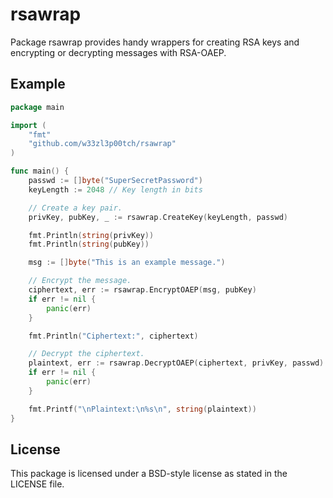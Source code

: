 # rsawrap
Package rsawrap provides handy wrappers for creating RSA keys and encrypting or decrypting messages with RSA-OAEP.

## Example
```go
package main

import (
	"fmt"
	"github.com/w33zl3p00tch/rsawrap"
)

func main() {
	passwd := []byte("SuperSecretPassword")
	keyLength := 2048 // Key length in bits

	// Create a key pair.
	privKey, pubKey, _ := rsawrap.CreateKey(keyLength, passwd)

	fmt.Println(string(privKey))
	fmt.Println(string(pubKey))

	msg := []byte("This is an example message.")

	// Encrypt the message.
	ciphertext, err := rsawrap.EncryptOAEP(msg, pubKey)
	if err != nil {
		panic(err)
	}

	fmt.Println("Ciphertext:", ciphertext)

	// Decrypt the ciphertext.
	plaintext, err := rsawrap.DecryptOAEP(ciphertext, privKey, passwd)
	if err != nil {
		panic(err)
	}

	fmt.Printf("\nPlaintext:\n%s\n", string(plaintext))
}
```

## License
This package is licensed under a BSD-style license as stated in the LICENSE file.
